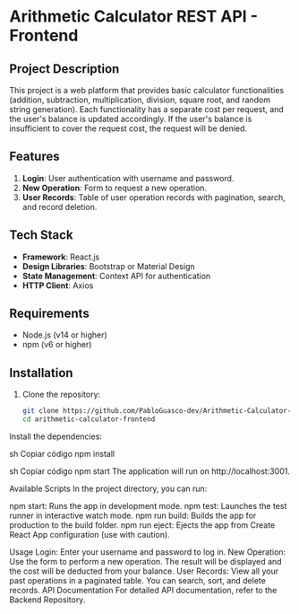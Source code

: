 # Arithmetic Calculator REST API - Frontend

## Project Description

This project is a web platform that provides basic calculator functionalities (addition, subtraction, multiplication, division, square root, and random string generation). Each functionality has a separate cost per request, and the user's balance is updated accordingly. If the user's balance is insufficient to cover the request cost, the request will be denied.

## Features

1. **Login**: User authentication with username and password.
2. **New Operation**: Form to request a new operation.
3. **User Records**: Table of user operation records with pagination, search, and record deletion.

## Tech Stack

- **Framework**: React.js
- **Design Libraries**: Bootstrap or Material Design
- **State Management**: Context API for authentication
- **HTTP Client**: Axios

## Requirements

- Node.js (v14 or higher)
- npm (v6 or higher)

## Installation

1. Clone the repository:

   ```sh
   git clone https://github.com/PabloGuasco-dev/Arithmetic-Calculator-Frontend.git
   cd arithmetic-calculator-frontend

Install the dependencies:

sh
Copiar código
npm install

sh
Copiar código
npm start
The application will run on http://localhost:3001.

Available Scripts
In the project directory, you can run:

npm start: Runs the app in development mode.
npm test: Launches the test runner in interactive watch mode.
npm run build: Builds the app for production to the build folder.
npm run eject: Ejects the app from Create React App configuration (use with caution).


Usage
Login: Enter your username and password to log in.
New Operation: Use the form to perform a new operation. The result will be displayed and the cost will be deducted from your balance.
User Records: View all your past operations in a paginated table. You can search, sort, and delete records.
API Documentation
For detailed API documentation, refer to the Backend Repository.



